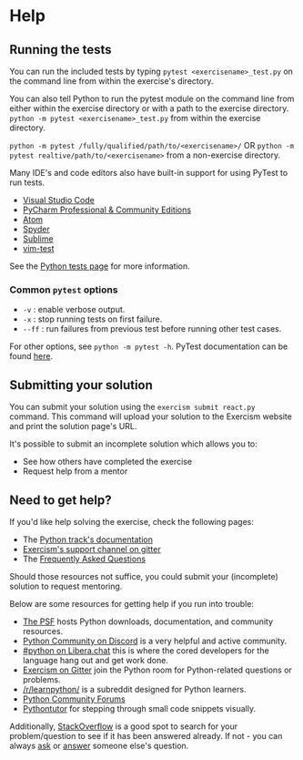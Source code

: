 # Help

## Running the tests

You can run the included tests by typing `pytest <exercisename>_test.py` on the command line from within the exercise's directory.

You can also tell Python to run the pytest module on the command line from either within the exercise directory or with a path to the exercise directory.
`python -m pytest <exercisename>_test.py` from within the exercise directory.

`python -m pytest /fully/qualified/path/to/<exercisename>/` OR `python -m pytest realtive/path/to/<exercisename>` from a non-exercise directory.

Many IDE's and code editors also have built-in support for using PyTest to run tests.

- [Visual Studio Code](https://code.visualstudio.com/docs/python/testing)
- [PyCharm Professional & Community Editions](https://www.jetbrains.com/help/pycharm/pytest.html#create-pytest-test)
- [Atom](https://atom.io/packages/atom-python-test)
- [Spyder](https://www.spyder-ide.org/blog/introducing-unittest-plugin/)
- [Sublime](https://github.com/kaste/PyTest)
- [vim-test](https://github.com/vim-test/vim-test)

See the [Python tests page](https://github.com/exercism/python/blob/main/docs/TESTS.md) for more information.

### Common `pytest` options

- `-v` : enable verbose output.
- `-x` : stop running tests on first failure.
- `--ff` : run failures from previous test before running other test cases.

For other options, see `python -m pytest -h`. PyTest documentation can be found [here](https://docs.pytest.org/en/latest/getting-started.html).

## Submitting your solution

You can submit your solution using the `exercism submit react.py` command.
This command will upload your solution to the Exercism website and print the solution page's URL.

It's possible to submit an incomplete solution which allows you to:

- See how others have completed the exercise
- Request help from a mentor

## Need to get help?

If you'd like help solving the exercise, check the following pages:

- The [Python track's documentation](https://exercism.org/docs/tracks/python)
- [Exercism's support channel on gitter](https://gitter.im/exercism/support)
- The [Frequently Asked Questions](https://exercism.org/docs/using/faqs)

Should those resources not suffice, you could submit your (incomplete) solution to request mentoring.

Below are some resources for getting help if you run into trouble:

- [The PSF](https://www.python.org) hosts Python downloads, documentation, and community resources.
- [Python Community on Discord](https://pythondiscord.com/) is a very helpful and active community.
- [#python on Libera.chat](https://www.python.org/community/irc/) this is where the cored developers for the language hang out and get work done.
- [Exercism on Gitter](https://gitter.im/exercism/home) join the Python room for Python-related questions or problems.
- [/r/learnpython/](https://www.reddit.com/r/learnpython/) is a subreddit designed for Python learners.
- [Python Community Forums](https://discuss.python.org/)
- [Pythontutor](http://pythontutor.com/) for stepping through small code snippets visually.


Additionally, [StackOverflow](http://stackoverflow.com/questions/tagged/python) is a good spot to search for your problem/question to see if it has been answered already.
 If not - you can always [ask](https://stackoverflow.com/help/how-to-ask) or [answer](https://stackoverflow.com/help/how-to-answer) someone else's question.